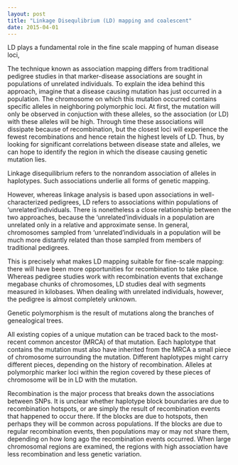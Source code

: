 ```yaml
---
layout: post
title: "Linkage Disequlibrium (LD) mapping and coalescent"
date: 2015-04-01
---
```

LD plays a fundamental role in the fine
scale mapping of human disease loci,

The technique known as association mapping
differs from traditional pedigree studies in that marker-disease associations
are sought in populations of unrelated individuals. To explain the idea behind
this approach, imagine that a disease causing mutation has just occurred in a
population. The chromosome on which this mutation occurred contains specific
alleles in neighboring polymorphic loci. At first, the mutation will only be
observed in conjuction with these alleles, so the association (or LD) with these
alleles will be high. Through time these associations will dissipate because of
recombination, but the closest loci will experience the fewest recombinations
and hence retain the highest levels of LD. Thus, by looking for significant correlations
between disease state and alleles, we can hope to identify the region
in which the disease causing genetic mutation lies.

Linkage disequilibrium refers to the nonrandom
association of alleles in haplotypes. Such associations
underlie all forms of genetic mapping. 



However,
whereas linkage analysis is based upon associations in
well-characterized pedigrees, LD refers to associations
within populations of ‘unrelated’individuals. There
is nonetheless a close relationship between the two
approaches, because the ‘unrelated’individuals in
a population are unrelated only in a relative and
approximate sense. In general, chromosomes sampled
from ‘unrelated’individuals in a population will be
much more distantly related than those sampled from
members of traditional pedigrees. 

This is precisely
what makes LD mapping suitable for fine-scale
mapping: there will have been more opportunities
for recombination to take place. Whereas pedigree
studies work with recombination events that
exchange megabase chunks of chromosomes, LD
studies deal with segments measured in kilobases.  When dealing with unrelated individuals,
however, the pedigree is almost completely unknown.

Genetic polymorphism is the result of mutations along the
branches of genealogical trees. 

All existing copies of a unique
mutation can be traced back to the most-recent common
ancestor (MRCA) of that mutation. Each haplotype that
contains the mutation must also have inherited from the
MRCA a small piece of chromosome surrounding the
mutation. Different haplotypes might carry different
pieces, depending on the history of recombination. Alleles at polymorphic marker loci within the region
covered by these pieces of chromosome will be in LD with
the mutation.

Recombination is the major process that breaks down the associations between SNPs. It is unclear whether haplotype block boundaries are due to recombination hotspots, or are simply the result of recombination events that happened to occur there. If the blocks are due to hotspots, then perhaps they will be common across populations. If the blocks are due to regular recombination events, then populations may or may not share them, depending on how long ago the recombination events occurred. When large chromosomal regions are examined, the regions with high association have less recombination and less genetic variation. 
